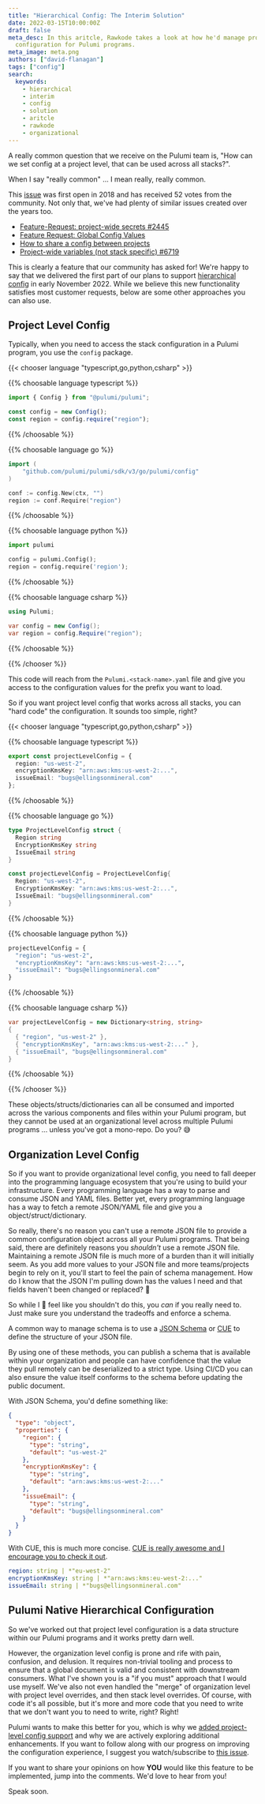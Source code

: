 ```yaml
---
title: "Hierarchical Config: The Interim Solution"
date: 2022-03-15T10:00:00Z
draft: false
meta_desc: In this aritcle, Rawkode takes a look at how he'd manage project and organizational
  configuration for Pulumi programs.
meta_image: meta.png
authors: ["david-flanagan"]
tags: ["config"]
search:
  keywords:
    - hierarchical
    - interim
    - config
    - solution
    - aritcle
    - rawkode
    - organizational
---
```


A really common question that we receive on the Pulumi team is, "How can we set config at a project level, that can be used across all stacks?".

When I say "really common" ... I mean really, really common.

This [issue](https://github.com/pulumi/pulumi/issues/2307) was first open in 2018 and has received 52 votes from the community. Not only that, we've had plenty of similar issues created over the years too.

- [Feature-Request: project-wide secrets #2445](https://github.com/pulumi/pulumi/issues/2445)
- [Feature Request: Global Config Values](https://github.com/pulumi/pulumi-aws/issues/1052)
- [How to share a config between projects](https://github.com/pulumi/pulumi/issues/5473)
- [Project-wide variables (not stack specific) #6719](https://github.com/pulumi/pulumi/issues/6719)

This is clearly a feature that our community has asked for! We're happy to say that we delivered the first part of our plans to support [hierarchical config](/blog/project-config-mvp/) in early November 2022. While we believe this new functionality satisfies most customer requests, below are some other approaches you can also use.

## Project Level Config

Typically, when you need to access the stack configuration in a Pulumi program, you use the `config` package.

{{< chooser language "typescript,go,python,csharp" >}}

{{% choosable language typescript %}}

```typescript
import { Config } from "@pulumi/pulumi";

const config = new Config();
const region = config.require("region");
```

{{% /choosable %}}

{{% choosable language go %}}

```go
import (
    "github.com/pulumi/pulumi/sdk/v3/go/pulumi/config"
)

conf := config.New(ctx, "")
region := conf.Require("region")
```

{{% /choosable %}}

{{% choosable language python %}}

```python
import pulumi

config = pulumi.Config();
region = config.require('region');
```

{{% /choosable %}}

{{% choosable language csharp %}}

```csharp
using Pulumi;

var config = new Config();
var region = config.Require("region");
```

{{% /choosable %}}

{{% /chooser %}}

This code will reach from the `Pulumi.<stack-name>.yaml` file and give you access to the configuration values for the prefix you want to load.

So if you want project level config that works across all stacks, you can "hard code" the configuration. It sounds too simple, right?

{{< chooser language "typescript,go,python,csharp" >}}

{{% choosable language typescript %}}

```typescript
export const projectLevelConfig = {
  region: "us-west-2",
  encryptionKmsKey: "arn:aws:kms:us-west-2:...",
  issueEmail: "bugs@ellingsonmineral.com"
};
```

{{% /choosable %}}

{{% choosable language go %}}

```go
type ProjectLevelConfig struct {
  Region string
  EncryptionKmsKey string
  IssueEmail string
}

const projectLevelConfig = ProjectLevelConfig{
  Region: "us-west-2",
  EncryptionKmsKey: "arn:aws:kms:us-west-2:...",
  IssueEmail: "bugs@ellingsonmineral.com"
}
```

{{% /choosable %}}

{{% choosable language python %}}

```python
projectLevelConfig = {
  "region": "us-west-2",
  "encryptionKmsKey": "arn:aws:kms:us-west-2:...",
  "issueEmail": "bugs@ellingsonmineral.com"
}
```

{{% /choosable %}}

{{% choosable language csharp %}}

```csharp
var projectLevelConfig = new Dictionary<string, string>
{
  { "region", "us-west-2" },
  { "encryptionKmsKey", "arn:aws:kms:us-west-2:..." },
  { "issueEmail", "bugs@ellingsonmineral.com"
}
```

{{% /choosable %}}

{{% /chooser %}}

These objects/structs/dictionaries can all be consumed and imported across the various components and files within your Pulumi program, but they cannot be used at an organizational level across multiple Pulumi programs ... unless you've got a mono-repo. Do you? 😅

## Organization Level Config

So if you want to provide organizational level config, you need to fall deeper into the programming language ecosystem that you're using to build your infrastructure. Every programming language has a way to parse and consume JSON and YAML files. Better yet, every programming language has a way to fetch a remote JSON/YAML file and give you a object/struct/dictionary.

So really, there's no reason you can't use a remote JSON file to provide a common configuration object across all your Pulumi programs. That being said, there are definitely reasons you _shouldn't_ use a remote JSON file. Maintaining a remote JSON file is much more of a burden than it will initially seem. As you add more values to your JSON file and more teams/projects begin to rely on it, you'll start to feel the pain of schema management. How do I know that the JSON I'm pulling down has the values I need and that fields haven't been changed or replaced? 😬

So while I 💯 feel like you shouldn't do this, you _can_ if you really need to. Just make sure you understand the tradeoffs and enforce a schema.

A common way to manage schema is to use a [JSON Schema](https://json-schema.org/) or [CUE](https://cuelang.org) to define the structure of your JSON file.

By using one of these methods, you can publish a schema that is available within your organization and people can have confidence that the value they pull remotely can be deserialized to a strict type. Using CI/CD you can also ensure the value itself conforms to the schema before updating the public document.

With JSON Schema, you'd define something like:

```json
{
  "type": "object",
  "properties": {
    "region": {
      "type": "string",
      "default": "us-west-2"
    },
    "encryptionKmsKey": {
      "type": "string",
      "default": "arn:aws:kms:us-west-2:..."
    },
    "issueEmail": {
      "type": "string",
      "default": "bugs@ellingsonmineral.com"
    }
  }
}
```

With CUE, this is much more concise. [CUE is really awesome and I encourage you to check it out](https://cuelang.org).

```yaml
region: string | *"eu-west-2"
encryptionKmsKey: string | *"arn:aws:kms:eu-west-2:..."
issueEmail: string | *"bugs@ellingsonmineral.com"
```

## Pulumi Native Hierarchical Configuration

So we've worked out that project level configuration is a data structure within our Pulumi programs and it works pretty darn well.

However, the organization level config is prone and rife with pain, confusion, and delusion. It requires non-trivial tooling and process to ensure that a global document is valid and consistent with downstream consumers. What I've shown you is a "if you must" approach that I would use myself. We've also not even handled the "merge" of organization level with project level overrides, and then stack level overrides. Of course, with code it's all possible, but it's more and more code that you need to write that we don't want you to need to write, right? Right!

Pulumi wants to make this better for you, which is why we [added project-level config support](/blog/project-config-mvp/) and why we are actively exploring additional enhancements. If you want to follow along with our progress on improving the configuration experience, I suggest you watch/subscribe to [this issue](https://github.com/pulumi/pulumi/issues/4604).

If you want to share your opinions on how **YOU** would like this feature to be implemented, jump into the comments. We'd love to hear from you!

Speak soon.
